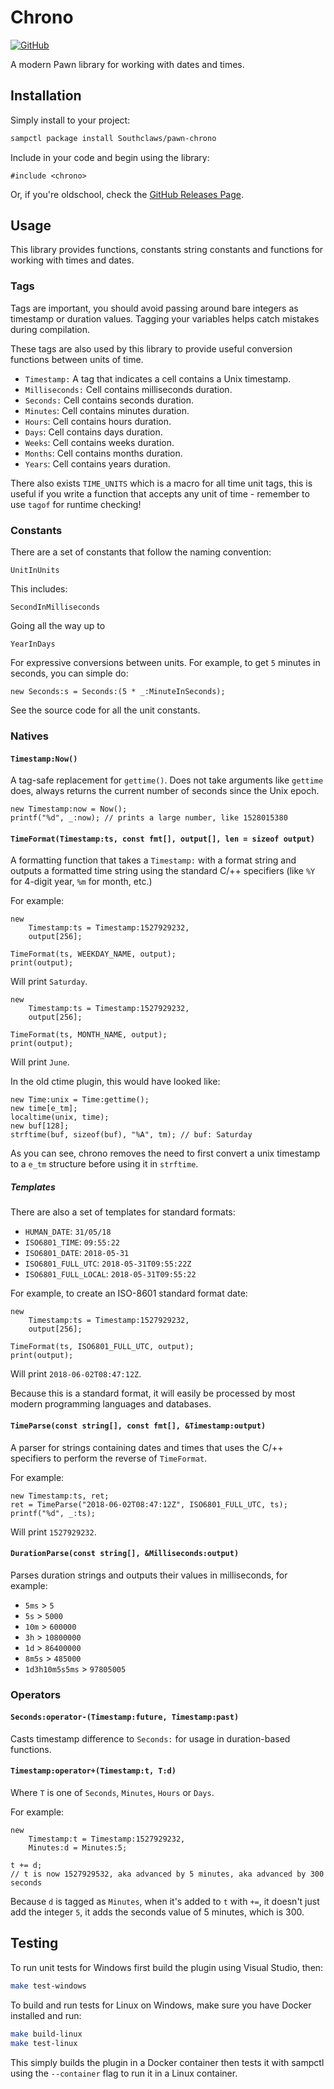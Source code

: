 # Chrono

[![GitHub](https://shields.southcla.ws/badge/sampctl-pawn--chrono-2f2f2f.svg?style=for-the-badge)](https://github.com/Southclaws/pawn-chrono)

A modern Pawn library for working with dates and times.

## Installation

Simply install to your project:

```bash
sampctl package install Southclaws/pawn-chrono
```

Include in your code and begin using the library:

```pawn
#include <chrono>
```

Or, if you're oldschool, check the
[GitHub Releases Page](https://github.com/Southclaws/pawn-chrono/releases).

## Usage

This library provides functions, constants string constants and functions for
working with times and dates.

### Tags

Tags are important, you should avoid passing around bare integers as timestamp
or duration values. Tagging your variables helps catch mistakes during
compilation.

These tags are also used by this library to provide useful conversion functions
between units of time.

* `Timestamp:` A tag that indicates a cell contains a Unix timestamp.
* `Milliseconds:` Cell contains milliseconds duration.
* `Seconds:` Cell contains seconds duration.
* `Minutes`: Cell contains minutes duration.
* `Hours`: Cell contains hours duration.
* `Days`: Cell contains days duration.
* `Weeks`: Cell contains weeks duration.
* `Months`: Cell contains months duration.
* `Years`: Cell contains years duration.

There also exists `TIME_UNITS` which is a macro for all time unit tags, this is
useful if you write a function that accepts any unit of time - remember to use
`tagof` for runtime checking!

### Constants

There are a set of constants that follow the naming convention:

`UnitInUnits`

This includes:

`SecondInMilliseconds`

Going all the way up to

`YearInDays`

For expressive conversions between units. For example, to get `5` minutes in
seconds, you can simple do:

```pawn
new Seconds:s = Seconds:(5 * _:MinuteInSeconds);
```

See the source code for all the unit constants.

### Natives

#### `Timestamp:Now()`

A tag-safe replacement for `gettime()`. Does not take arguments like `gettime`
does, always returns the current number of seconds since the Unix epoch.

```pawn
new Timestamp:now = Now();
printf("%d", _:now); // prints a large number, like 1528015380
```

#### `TimeFormat(Timestamp:ts, const fmt[], output[], len = sizeof output)`

A formatting function that takes a `Timestamp:` with a format string and outputs
a formatted time string using the standard C/++ specifiers (like `%Y` for
4-digit year, `%m` for month, etc.)

For example:

```pawn
new
    Timestamp:ts = Timestamp:1527929232,
    output[256];

TimeFormat(ts, WEEKDAY_NAME, output);
print(output);
```

Will print `Saturday`.

```pawn
new
    Timestamp:ts = Timestamp:1527929232,
    output[256];

TimeFormat(ts, MONTH_NAME, output);
print(output);
```

Will print `June`.

In the old ctime plugin, this would have looked like:

```pawn
new Time:unix = Time:gettime();
new time[e_tm];
localtime(unix, time);
new buf[128];
strftime(buf, sizeof(buf), "%A", tm); // buf: Saturday
```

As you can see, chrono removes the need to first convert a unix timestamp to a `e_tm` structure before using it in `strftime`.

##### Templates

There are also a set of templates for standard formats:

* `HUMAN_DATE`: `31/05/18`
* `ISO6801_TIME`: `09:55:22`
* `ISO6801_DATE`: `2018-05-31`
* `ISO6801_FULL_UTC`: `2018-05-31T09:55:22Z`
* `ISO6801_FULL_LOCAL`: `2018-05-31T09:55:22`

For example, to create an ISO-8601 standard format date:

```pawn
new
    Timestamp:ts = Timestamp:1527929232,
    output[256];

TimeFormat(ts, ISO6801_FULL_UTC, output);
print(output);
```

Will print `2018-06-02T08:47:12Z`.

Because this is a standard format, it will easily be processed by most modern
programming languages and databases.

#### `TimeParse(const string[], const fmt[], &Timestamp:output)`

A parser for strings containing dates and times that uses the C/++ specifiers to
perform the reverse of `TimeFormat`.

For example:

```pawn
new Timestamp:ts, ret;
ret = TimeParse("2018-06-02T08:47:12Z", ISO6801_FULL_UTC, ts);
printf("%d", _:ts);
```

Will print `1527929232`.

#### `DurationParse(const string[], &Milliseconds:output)`

Parses duration strings and outputs their values in milliseconds, for example:

* `5ms` > `5`
* `5s` > `5000`
* `10m` > `600000`
* `3h` > `10800000`
* `1d` > `86400000`
* `8m5s` > `485000`
* `1d3h10m5s5ms` > `97805005`

### Operators

#### `Seconds:operator-(Timestamp:future, Timestamp:past)`

Casts timestamp difference to `Seconds:` for usage in duration-based functions.

#### `Timestamp:operator+(Timestamp:t, T:d)`

Where `T` is one of `Seconds`, `Minutes`, `Hours` or `Days`.

For example:

```pawn
new
    Timestamp:t = Timestamp:1527929232,
    Minutes:d = Minutes:5;

t += d;
// t is now 1527929532, aka advanced by 5 minutes, aka advanced by 300 seconds
```

Because `d` is tagged as `Minutes`, when it's added to `t` with `+=`, it doesn't
just add the integer `5`, it adds the seconds value of 5 minutes, which is 300.

## Testing

To run unit tests for Windows first build the plugin using Visual Studio, then:

```bash
make test-windows
```

To build and run tests for Linux on Windows, make sure you have Docker installed
and run:

```bash
make build-linux
make test-linux
```

This simply builds the plugin in a Docker container then tests it with sampctl
using the `--container` flag to run it in a Linux container.
